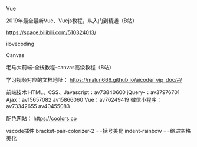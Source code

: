 

Vue

2019年最全最新Vue、Vuejs教程，从入门到精通（B站）

https://space.bilibili.com/510324013/

ilovecoding




Canvas

老马大前端-全栈教程-canvas高级教程（B站）

学习视频对应的文档地址：
https://malun666.github.io/aicoder_vip_doc/#/




前端技术
HTML、CSS、Javascript：av73840600
jQuery-：av37976701
Ajax：av15657082 av15866060
Vue：av76249419
微信小程序：av73342655 av40455083



配色网站：
https://coolors.co

vscode插件
bracket-pair-colorizer-2      ==括号美化
indent-rainbow                ==缩进空格美化



